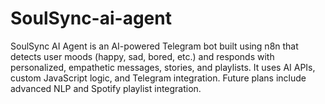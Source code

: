 # SoulSync-ai-agent
SoulSync AI Agent is an AI-powered Telegram bot built using n8n that detects user moods (happy, sad, bored, etc.) and responds with personalized, empathetic messages, stories, and playlists. It uses AI APIs, custom JavaScript logic, and Telegram integration. Future plans include advanced NLP and Spotify playlist integration.
